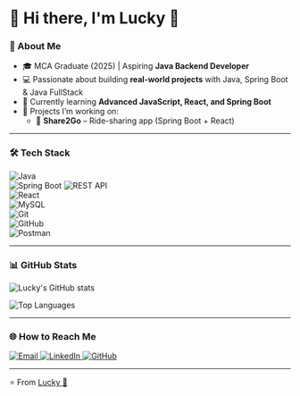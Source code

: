 # 👋 Hi there, I'm Lucky 🫡  

### 🚀 About Me  
- 🎓 MCA Graduate (2025) | Aspiring **Java Backend Developer**  
- 💻 Passionate about building **real-world projects** with Java, Spring Boot & Java FullStack  
- 🌱 Currently learning **Advanced JavaScript, React, and Spring Boot**  
- 🔭 Projects I’m working on:  
   - 🚗 **Share2Go** – Ride-sharing app (Spring Boot + React) 

---

### 🛠️ Tech Stack  
![Java](https://img.shields.io/badge/Java-orange?logo=java&logoColor=white)  
![Spring Boot](https://img.shields.io/badge/Spring%20Boot-brightgreen?logo=springboot&logoColor=white)
![REST API](https://img.shields.io/badge/REST%20API-02569B?logo=fastapi&logoColor=white)  
![React](https://img.shields.io/badge/React-blue?logo=react&logoColor=white)  
![MySQL](https://img.shields.io/badge/MySQL-blue?logo=mysql&logoColor=white)  
![Git](https://img.shields.io/badge/Git-F05032?logo=git&logoColor=white)  
![GitHub](https://img.shields.io/badge/GitHub-181717?logo=github&logoColor=white)  
![Postman](https://img.shields.io/badge/Postman-orange?logo=postman&logoColor=white)  

---

### 📊 GitHub Stats  
![Lucky's GitHub stats](https://github-readme-stats.vercel.app/api?username=Laxmankale&show_icons=true&theme=tokyonight)  

![Top Languages](https://github-readme-stats.vercel.app/api/top-langs/?username=Laxmankale&layout=compact&theme=tokyonight)  

---

### 🌐 How to Reach Me  

<a href="mailto:lakhankale888@gmail.com">
  <img src="https://img.shields.io/badge/Email-D14836?style=for-the-badge&logo=gmail&logoColor=white" alt="Email"/>
</a>

<a href="https://www.linkedin.com/in/lakhan-kale-29886123b/">
  <img src="https://img.shields.io/badge/LinkedIn-0077B5?style=for-the-badge&logo=linkedin&logoColor=white" alt="LinkedIn"/>
</a>

<a href="https://github.com/Laxmankale" target="_blank">
  <img src="https://img.shields.io/badge/GitHub-181717?style=for-the-badge&logo=github&logoColor=white" alt="GitHub"/>
</a>



---

⭐️ From [Lucky 🫡](https://github.com/Laxmankale)
